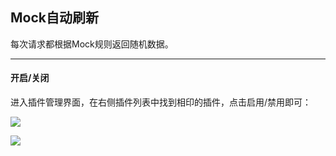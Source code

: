 ## Mock自动刷新
每次请求都根据Mock规则返回随机数据。

---

#### 开启/关闭
进入插件管理界面，在右侧插件列表中找到相印的插件，点击启用/禁用即可：

![](http://data.eolinker.com/course/Cx6iW9s3b6c715fafda3ce31d6b6f5929f8dee351d2bda5)

![](http://data.eolinker.com/course/ENnTv3A52f5eecbbd14bdeaee925d18bdba2df1dcd57082)